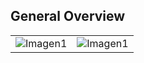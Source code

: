## General Overview

|  |  |
|:-------|:-------|
|![Imagen1](http://static.energysistem.com/images/manuals/42431/55e5d3a23f5a2.jpg)|![Imagen1](http://static.energysistem.com/images/manuals/42431/55e5d3972d5f9.jpg)|

